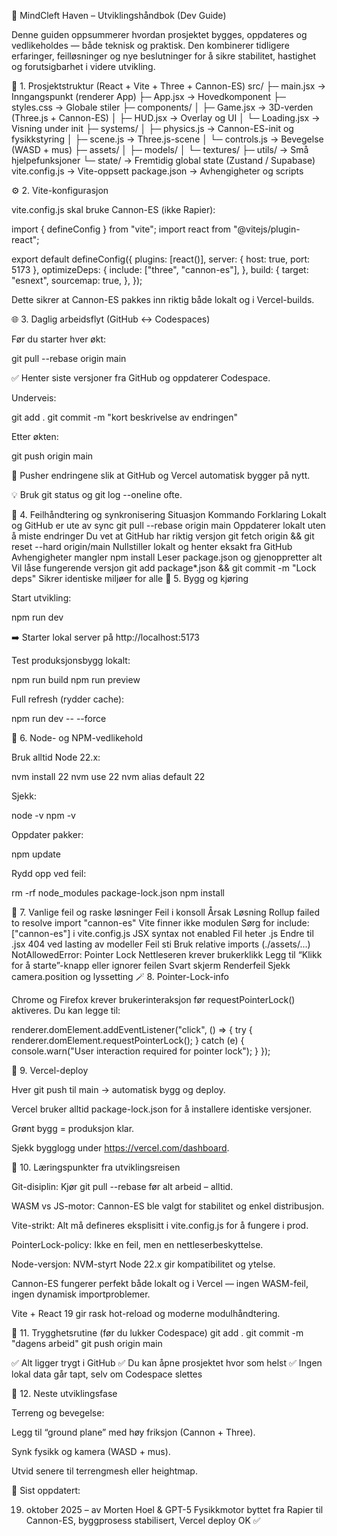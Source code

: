 🧠 MindCleft Haven – Utviklingshåndbok (Dev Guide)

Denne guiden oppsummerer hvordan prosjektet bygges, oppdateres og vedlikeholdes — både teknisk og praktisk.
Den kombinerer tidligere erfaringer, feilløsninger og nye beslutninger for å sikre stabilitet, hastighet og forutsigbarhet i videre utvikling.

🧩 1. Prosjektstruktur (React + Vite + Three + Cannon-ES)
src/
 ├─ main.jsx           → Inngangspunkt (renderer App)
 ├─ App.jsx            → Hovedkomponent
 ├─ styles.css         → Globale stiler
 ├─ components/
 │   ├─ Game.jsx       → 3D-verden (Three.js + Cannon-ES)
 │   ├─ HUD.jsx        → Overlay og UI
 │   └─ Loading.jsx    → Visning under init
 ├─ systems/
 │   ├─ physics.js     → Cannon-ES-init og fysikkstyring
 │   ├─ scene.js       → Three.js-scene
 │   └─ controls.js    → Bevegelse (WASD + mus)
 ├─ assets/
 │   ├─ models/
 │   └─ textures/
 ├─ utils/             → Små hjelpefunksjoner
 └─ state/             → Fremtidig global state (Zustand / Supabase)
vite.config.js         → Vite-oppsett
package.json           → Avhengigheter og scripts

⚙️ 2. Vite-konfigurasjon

vite.config.js skal bruke Cannon-ES (ikke Rapier):

import { defineConfig } from "vite";
import react from "@vitejs/plugin-react";

export default defineConfig({
  plugins: [react()],
  server: { host: true, port: 5173 },
  optimizeDeps: {
    include: ["three", "cannon-es"],
  },
  build: {
    target: "esnext",
    sourcemap: true,
  },
});


Dette sikrer at Cannon-ES pakkes inn riktig både lokalt og i Vercel-builds.

🌐 3. Daglig arbeidsflyt (GitHub ↔ Codespaces)

Før du starter hver økt:

git pull --rebase origin main


✅ Henter siste versjoner fra GitHub og oppdaterer Codespace.

Underveis:

git add .
git commit -m "kort beskrivelse av endringen"


Etter økten:

git push origin main


🚀 Pusher endringene slik at GitHub og Vercel automatisk bygger på nytt.

💡 Bruk git status og git log --oneline ofte.

🔄 4. Feilhåndtering og synkronisering
Situasjon	Kommando	Forklaring
Lokalt og GitHub er ute av sync	git pull --rebase origin main	Oppdaterer lokalt uten å miste endringer
Du vet at GitHub har riktig versjon	git fetch origin && git reset --hard origin/main	Nullstiller lokalt og henter eksakt fra GitHub
Avhengigheter mangler	npm install	Leser package.json og gjenoppretter alt
Vil låse fungerende versjon	git add package*.json && git commit -m "Lock deps"	Sikrer identiske miljøer for alle
🧱 5. Bygg og kjøring

Start utvikling:

npm run dev


➡️ Starter lokal server på http://localhost:5173

Test produksjonsbygg lokalt:

npm run build
npm run preview


Full refresh (rydder cache):

npm run dev -- --force

🔧 6. Node- og NPM-vedlikehold

Bruk alltid Node 22.x:

nvm install 22
nvm use 22
nvm alias default 22


Sjekk:

node -v
npm -v


Oppdater pakker:

npm update


Rydd opp ved feil:

rm -rf node_modules package-lock.json
npm install

🧠 7. Vanlige feil og raske løsninger
Feil i konsoll	Årsak	Løsning
Rollup failed to resolve import "cannon-es"	Vite finner ikke modulen	Sørg for include: ["cannon-es"] i vite.config.js
JSX syntax not enabled	Fil heter .js	Endre til .jsx
404 ved lasting av modeller	Feil sti	Bruk relative imports (./assets/...)
NotAllowedError: Pointer Lock	Nettleseren krever brukerklikk	Legg til “Klikk for å starte”-knapp eller ignorer feilen
Svart skjerm	Renderfeil	Sjekk camera.position og lyssetting
🪄 8. Pointer-Lock-info

Chrome og Firefox krever brukerinteraksjon før requestPointerLock() aktiveres.
Du kan legge til:

renderer.domElement.addEventListener("click", () => {
  try {
    renderer.domElement.requestPointerLock();
  } catch (e) {
    console.warn("User interaction required for pointer lock");
  }
});

🚀 9. Vercel-deploy

Hver git push til main → automatisk bygg og deploy.

Vercel bruker alltid package-lock.json for å installere identiske versjoner.

Grønt bygg = produksjon klar.

Sjekk bygglogg under https://vercel.com/dashboard.

🧩 10. Læringspunkter fra utviklingsreisen

Git-disiplin:
Kjør git pull --rebase før alt arbeid – alltid.

WASM vs JS-motor:
Cannon-ES ble valgt for stabilitet og enkel distribusjon.

Vite-strikt:
Alt må defineres eksplisitt i vite.config.js for å fungere i prod.

PointerLock-policy:
Ikke en feil, men en nettleserbeskyttelse.

Node-versjon:
NVM-styrt Node 22.x gir kompatibilitet og ytelse.

Cannon-ES fungerer perfekt både lokalt og i Vercel — ingen WASM-feil, ingen dynamisk importproblemer.

Vite + React 19 gir rask hot-reload og moderne modulhåndtering.

💾 11. Trygghetsrutine (før du lukker Codespace)
git add .
git commit -m "dagens arbeid"
git push origin main


✅ Alt ligger trygt i GitHub
✅ Du kan åpne prosjektet hvor som helst
✅ Ingen lokal data går tapt, selv om Codespace slettes

📘 12. Neste utviklingsfase

Terreng og bevegelse:

Legg til “ground plane” med høy friksjon (Cannon + Three).

Synk fysikk og kamera (WASD + mus).

Utvid senere til terrengmesh eller heightmap.

🧾 Sist oppdatert:

19. oktober 2025 – av Morten Hoel & GPT-5
Fysikkmotor byttet fra Rapier til Cannon-ES, byggprosess stabilisert, Vercel deploy OK ✅

